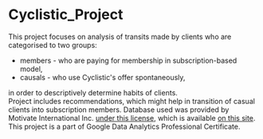 # Cyclistic_Project
This project focuses on analysis of transits made by clients who are categorised to two groups:
- members - who are paying for membership in subscription-based model,
- causals - who use Cyclistic's offer spontaneously,

in order to descriptively determine habits of clients. <br/>Project includes recommendations, which might help in transition of casual clients into subscription members.
Database used was provided by Motivate International Inc. [under this license](https://divvybikes.com/data-license-agreement), which is available [on this site](https://divvy-tripdata.s3.amazonaws.com/index.html).<br/>This project is a part of Google Data Analytics Professional Certificate.
